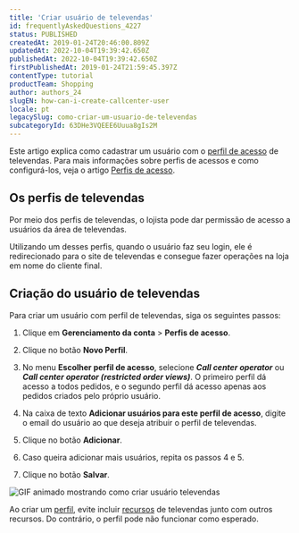 ```yaml
---
title: 'Criar usuário de televendas'
id: frequentlyAskedQuestions_4227
status: PUBLISHED
createdAt: 2019-01-24T20:46:00.809Z
updatedAt: 2022-10-04T19:39:42.650Z
publishedAt: 2022-10-04T19:39:42.650Z
firstPublishedAt: 2019-01-24T21:59:45.397Z
contentType: tutorial
productTeam: Shopping
author: authors_24
slugEN: how-can-i-create-callcenter-user
locale: pt
legacySlug: como-criar-um-usuario-de-televendas
subcategoryId: 63DHe3VQEEE6Uuua8gIs2M
---
```


Este artigo explica como cadastrar um usuário com o [perfil de acesso](/pt/tutorial/perfis-de-acesso--7HKK5Uau2H6wxE1rH5oRbc) de televendas. Para mais informações sobre perfis de acessos e como configurá-los, veja o artigo [Perfis de acesso](/pt/tutorial/perfis-de-acesso--7HKK5Uau2H6wxE1rH5oRbc).

## Os perfis de televendas

Por meio dos perfis de televendas, o lojista pode dar permissão de acesso a usuários da área de televendas.

Utilizando um desses perfis, quando o usuário faz seu login, ele é redirecionado para o site de televendas e consegue fazer operações na loja em nome do cliente final.

## Criação do usuário de televendas

Para criar um usuário com perfil de televendas, siga os seguintes passos:

1. Clique em **Gerenciamento da conta** > **Perfis de acesso**.

2. Clique no botão **Novo Perfil**.

3. No menu **Escolher perfil de acesso**, selecione **_Call center operator_** ou **_Call center operator (restricted order views)_**. O primeiro perfil dá acesso a todos pedidos, e o segundo perfil dá acesso apenas aos pedidos criados pelo próprio usuário.

4. Na caixa de texto **Adicionar usuários para este perfil de acesso**, digite o email do usuário ao que deseja atribuir o perfil de televendas.

5. Clique no botão **Adicionar**.

6. Caso queira adicionar mais usuários, repita os passos 4 e 5. 

7. Clique no botão **Salvar**.

![GIF animado mostrando como criar usuário televendas](https://images.ctfassets.net/alneenqid6w5/3oF5zuTnHu0Db8EQ2KdPCY/575304556410712f649e94cda1b3bdce/Adicionar_perfil.gif)

<div class="alert alert-warning">
  Ao criar um <a href="https://help.vtex.com/pt/tutorial/roles--7HKK5Uau2H6wxE1rH5oRbc#">perfil</a>, evite incluir <a href="https://help.vtex.com/pt/tutorial/license-manager-resources--3q6ztrC8YynQf6rdc6euk3#">recursos</a> de televendas junto com outros recursos. Do contrário, o perfil pode não funcionar como esperado.
</div>

